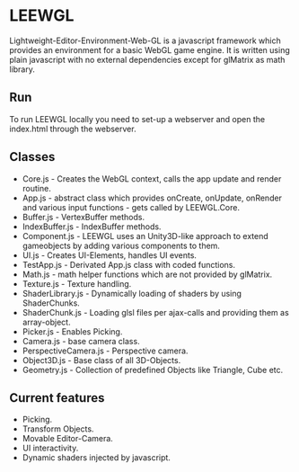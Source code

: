 LEEWGL
======

Lightweight-Editor-Environment-Web-GL is a javascript framework which provides an environment for a basic WebGL game engine. 
It is written using plain javascript with no external dependencies except for glMatrix as math library.

## Run

To run LEEWGL locally you need to set-up a webserver and open the index.html through the webserver.

## Classes

- Core.js - Creates the WebGL context, calls the app update and render routine.
- App.js - abstract class which provides onCreate, onUpdate, onRender and various input functions - gets called by LEEWGL.Core.
- Buffer.js - VertexBuffer methods.
- IndexBuffer.js - IndexBuffer methods.
- Component.js - LEEWGL uses an Unity3D-like approach to extend gameobjects by adding various components to them. 
- UI.js - Creates UI-Elements, handles UI events. 
- TestApp.js - Derivated App.js class with coded functions.
- Math.js - math helper functions which are not provided by glMatrix.
- Texture.js - Texture handling.
- ShaderLibrary.js - Dynamically loading of shaders by using ShaderChunks.
- ShaderChunk.js - Loading glsl files per ajax-calls and providing them as array-object.
- Picker.js - Enables Picking.
- Camera.js - base camera class.
- PerspectiveCamera.js - Perspective camera.
- Object3D.js - Base class of all 3D-Objects.
- Geometry.js - Collection of predefined Objects like Triangle, Cube etc.

## Current features

- Picking.
- Transform Objects.
- Movable Editor-Camera.
- UI interactivity.
- Dynamic shaders injected by javascript.
   
